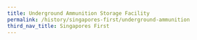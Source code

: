 ```yaml
---
title: Underground Ammunition Storage Facility
permalink: /history/singapores-first/underground-ammunition
third_nav_title: Singapores First
---
```

